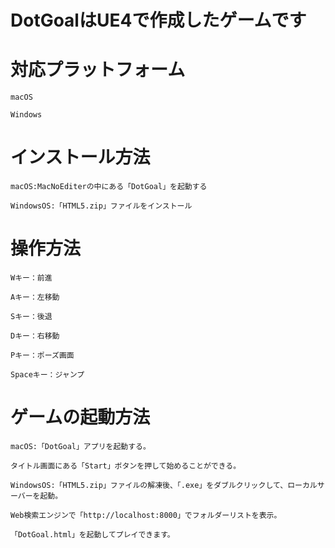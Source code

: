 # DotGoalはUE4で作成したゲームです

# 対応プラットフォーム
    macOS
    
    Windows
    
# インストール方法

    macOS:MacNoEditerの中にある「DotGoal」を起動する
    
    WindowsOS:「HTML5.zip」ファイルをインストール
  
# 操作方法

    Wキー：前進
    
    Aキー：左移動
    
    Sキー：後退
    
    Dキー：右移動
    
    Pキー：ポーズ画面
    
    Spaceキー：ジャンプ

# ゲームの起動方法

    macOS:「DotGoal」アプリを起動する。
    
    タイトル画面にある「Start」ボタンを押して始めることができる。
    
    WindowsOS:「HTML5.zip」ファイルの解凍後、「.exe」をダブルクリックして、ローカルサーバーを起動。
    
    Web検索エンジンで「http://localhost:8000」でフォルダーリストを表示。
    
    「DotGoal.html」を起動してプレイできます。
    
